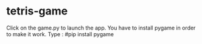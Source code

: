 # tetris-game

Click on the game.py to launch the app.
You have to install pygame in order to make it work.
Type : #pip install pygame
